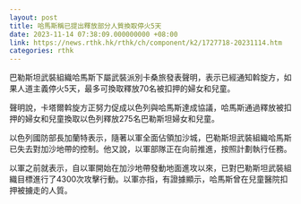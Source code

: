 ```yaml
---
layout: post
title: 哈馬斯稱已提出釋放部分人質換取停火5天
date: 2023-11-14 07:38:09.000000000 +08:00
link: https://news.rthk.hk/rthk/ch/component/k2/1727718-20231114.htm
categories: rthk
---
```


巴勒斯坦武裝組織哈馬斯下屬武裝派別卡桑旅發表聲明，表示已經通知斡旋方，如果人道主義停火5天，最多可換取釋放70名被扣押的婦女和兒童。

聲明說，卡塔爾斡旋方正努力促成以色列與哈馬斯達成協議，哈馬斯通過釋放被扣押的婦女和兒童換取以色列釋放275名巴勒斯坦婦女和兒童。

以色列國防部長加蘭特表示，隨著以軍全面佔領加沙城，巴勒斯坦武裝組織哈馬斯已失去對加沙地帶的控制。他又說，以軍部隊正在向前推進，按照計劃執行任務。

以軍之前就表示，自以軍開始在加沙地帶發動地面進攻以來，已對巴勒斯坦武裝組織目標進行了4300次攻擊行動。以軍亦指，有證據顯示，哈馬斯曾在兒童醫院扣押被擄走的人質。

